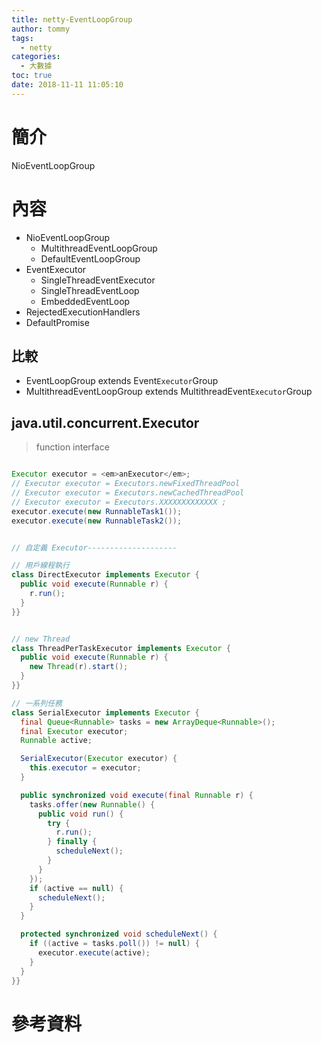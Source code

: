 ```yaml
---
title: netty-EventLoopGroup
author: tommy
tags:
  - netty
categories:
  - 大數據
toc: true
date: 2018-11-11 11:05:10
---
```


# 簡介

NioEventLoopGroup


<!--more-->
# 內容



- NioEventLoopGroup
  - MultithreadEventLoopGroup
  - DefaultEventLoopGroup
- EventExecutor
  - SingleThreadEventExecutor
  - SingleThreadEventLoop
  - EmbeddedEventLoop
- RejectedExecutionHandlers
- DefaultPromise


## 比較
- EventLoopGroup extends Event`Executor`Group
- MultithreadEventLoopGroup extends MultithreadEvent`Executor`Group


## java.util.concurrent.Executor
> function interface
```java

Executor executor = <em>anExecutor</em>;
// Executor executor = Executors.newFixedThreadPool 
// Executor executor = Executors.newCachedThreadPool
// Executor executor = Executors.XXXXXXXXXXXXX ;
executor.execute(new RunnableTask1());
executor.execute(new RunnableTask2());


// 自定義 Executor--------------------

// 用戶線程執行
class DirectExecutor implements Executor {
  public void execute(Runnable r) {
    r.run();
  }
}}


// new Thread
class ThreadPerTaskExecutor implements Executor {
  public void execute(Runnable r) {
    new Thread(r).start();
  }
}}

// 一系列任務
class SerialExecutor implements Executor {
  final Queue<Runnable> tasks = new ArrayDeque<Runnable>();
  final Executor executor;
  Runnable active;

  SerialExecutor(Executor executor) {
    this.executor = executor;
  }

  public synchronized void execute(final Runnable r) {
    tasks.offer(new Runnable() {
      public void run() {
        try {
          r.run();
        } finally {
          scheduleNext();
        }
      }
    });
    if (active == null) {
      scheduleNext();
    }
  }

  protected synchronized void scheduleNext() {
    if ((active = tasks.poll()) != null) {
      executor.execute(active);
    }
  }
}}


```


# 參考資料


